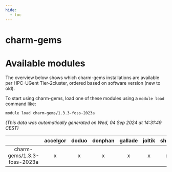 ```yaml
---
hide:
  - toc
---
```


charm-gems
==========

# Available modules


The overview below shows which charm-gems installations are available per HPC-UGent Tier-2cluster, ordered based on software version (new to old).

To start using charm-gems, load one of these modules using a `module load` command like:

```shell
module load charm-gems/1.3.3-foss-2023a
```

*(This data was automatically generated on Wed, 04 Sep 2024 at 14:31:49 CEST)*  

| |accelgor|doduo|donphan|gallade|joltik|shinx|skitty|
| :---: | :---: | :---: | :---: | :---: | :---: | :---: | :---: |
|charm-gems/1.3.3-foss-2023a|x|x|x|x|x|x|x|
